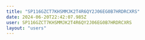 ```yaml
---
title: "SP116GZCT7KHSMMJK2T4R6QY2J06EG0B7HRDRCXRS"
date: 2024-06-20T22:42:07.985Z
user: SP116GZCT7KHSMMJK2T4R6QY2J06EG0B7HRDRCXRS
layout: "users"
---
```

    
